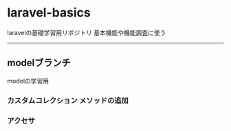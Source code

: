 # laravel-basics
laravelの基礎学習用リポジトリ
基本機能や機能調査に使う

---

## modelブランチ
modelの学習用

### カスタムコレクション メソッドの追加
### アクセサ